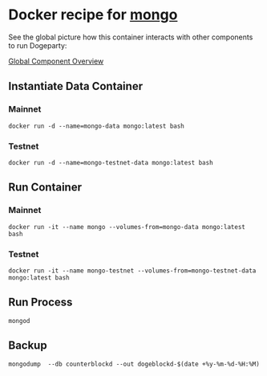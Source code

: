 # Docker recipe for [mongo](https://github.com/mongodb/mongo)

See the global picture how this container interacts with other components to run Dogeparty:

[Global Component Overview](http://www.inkpad.io/1GMXYwxl4Q)


## Instantiate Data Container

### Mainnet

    docker run -d --name=mongo-data mongo:latest bash


### Testnet

    docker run -d --name=mongo-testnet-data mongo:latest bash


## Run Container

### Mainnet

    docker run -it --name mongo --volumes-from=mongo-data mongo:latest bash


### Testnet

    docker run -it --name mongo-testnet --volumes-from=mongo-testnet-data mongo:latest bash


## Run Process

    mongod


## Backup

    mongodump  --db counterblockd --out dogeblockd-$(date +%y-%m-%d-%H:%M)

